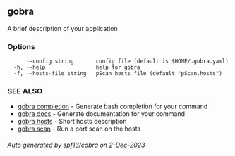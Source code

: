 ## gobra

A brief description of your application

### Options

```
      --config string       config file (default is $HOME/.gobra.yaml)
  -h, --help                help for gobra
  -f, --hosts-file string   pScan hosts file (default "pScan.hosts")
```

### SEE ALSO

* [gobra completion](gobra_completion.md)	 - Generate bash completion for your command
* [gobra docs](gobra_docs.md)	 - Generate documentation for your command
* [gobra hosts](gobra_hosts.md)	 - Short hosts description
* [gobra scan](gobra_scan.md)	 - Run a port scan on the hosts

###### Auto generated by spf13/cobra on 2-Dec-2023
